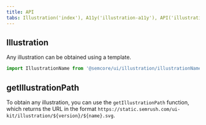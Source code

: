 ```yaml
---
title: API
tabs: Illustration('index'), A11y('illustration-a11y'), API('illustration-api'), Example('illustration-code'), Changelog('illustration-changelog')
---
```


## Illustration

Any illustration can be obtained using a template.

```js
import IllustrationName from '@semcore/ui/illustration/illustrationName';
```

## getIllustrationPath

To obtain any illustration, you can use the `getIllustrationPath` function, which returns the URL in the format `https://static.semrush.com/ui-kit/illustration/${version}/${name}.svg`.
